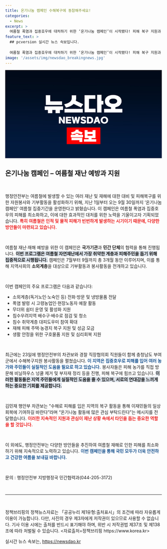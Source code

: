 ```yaml
---
title: 온기나눔 캠페인 수해복구에 동참해주세요!
categories:
  - News
excerpt: >
  여름철 폭염과 집중호우에 대처하기 위한 ‘온기나눔 캠페인’이 시작됐다! 피해 복구 지원과 나눔 활동을 통해 소외계층과 이재민들에게 희망의 손길을 전하세요. 당신의 참여가 필요합니다!
feature_text: >
  ## pcversion 실시간 뉴스 속보입니다.

  여름철 폭염과 집중호우에 대처하기 위한 ‘온기나눔 캠페인’이 시작됐다! 피해 복구 지원과 나눔 활동을 통해 소외계층과 이재민들에게 희망의 손길을 전하세요. 당신의 참여가 필요합니다!
image: '/assets/img/newsdao_breakingnews.jpg'
---
```


<p><img src="/assets/img/newsdao_breakingnews.jpg" alt="pcversion 속보" /></p>

<h2 data-ke-size="size26">온기나눔 캠페인 – 여름철 재난 예방과 지원</h2>

<p data-ke-size="size16">&nbsp;</p>

<p>행정안전부는 여름철에 발생할 수 있는 여러 재난 및 재해에 대한 대비 및 피해복구를 위한 자원봉사와 기부활동을 활성화하기 위해, 지난 1일부터 오는 9월 30일까지 ‘온기나눔 캠페인’ 여름철 집중기간을 운영한다고 밝혔습니다. 이 캠페인은 여름철 폭염과 집중호우의 피해를 최소화하고, 이에 대한 효과적인 대처를 위한 노력을 기울이고자 기획되었습니다. <b><span style="color: #ee2323;">특히 여름철은 인적 및 물적 피해가 빈번하게 발생하는 시기이기 때문에, 다양한 방안들이 마련되고 있습니다.</span></b></p>

<p data-ke-size="size16">&nbsp;</p>

<p>여름철 재난·재해 예방을 위한 이 캠페인은 <strong>국가기관</strong>과 <strong>민간 단체</strong>의 협력을 통해 진행됩니다. <b><span style="background-color: #21538527;">이번 프로그램은 여름철 자연재난에서 가장 취약한 계층과 피해주민을 돕기 위해 집중적으로 시행됩니다.</span></b> 캠페인은 7월부터 9월까지 총 3개월 동안 이루어지며, 이를 통해 지역사회의 <strong>소외계층</strong>을 대상으로 기부활동과 봉사활동을 전개하고 있습니다.</p>

<p data-ke-size="size16">&nbsp;</p>

<p>이번 캠페인의 주요 프로그램은 다음과 같습니다:</p>

<ul>
  <li>소외계층(독거노인·노숙인 등) 전화·방문 및 냉방물품 전달</li>
  <li>폭염 발령 시 고령농업인·현장노동자 예찰 활동</li>
  <li>무더위 쉼터 운영 및 활성화 지원</li>
  <li>침수우려지역 배수구·배수로 점검 및 청소</li>
  <li>침수 취약계층 대피도우미 참여 확대</li>
  <li>재해 피해 주택·농경지 복구 지원 및 성금 모금</li>
  <li>생활 안정을 위한 구호물품 지원 및 심리회복 지원</li>
</ul>

<p data-ke-size="size16">&nbsp;</p>

<p>최근에는 23일에 행정안전부의 차관보와 경찰 직장협의회 직원들이 함께 충청남도 부여군에서 수해복구지원 봉사활동을 펼쳤습니다. <b><span style="color: #1a5490;">이 지역은 집중호우로 피해를 입어 여러 농가와 주민들이 실질적인 도움을 필요로 하고 있습니다.</span></b> 봉사자들은 피해 농가를 직접 방문해 비닐하우스 넝쿨 제거 및 부자재 정리 등을 진행, 피해 복구에 힘쓰고 있습니다. <b><span style="background-color: #21538527;">이러한 활동들은 지역 주민들에게 실질적인 도움을 줄 수 있으며, 서로의 연대감을 느끼게 하는 중요한 기회를 제공합니다.</span></b></p>

<p data-ke-size="size16">&nbsp;</p>

<p>김민재 행안부 차관보는 “수해로 피해를 입은 지역의 복구 활동을 통해 이재민들의 일상 회복에 기여하길 바란다”라며 “온기나눔 활동에 많은 관심 부탁드린다”는 메시지를 전달했습니다. <b><span style="color: #ee2323;">이러한 지속적인 지원과 관심이 재난 상황 속에서 타인을 돕는 중요한 역할을 할 것입니다.</span></b></p>

<p data-ke-size="size16">&nbsp;</p>

<p>이 외에도, 행정안전부는 다양한 방안들을 추진하여 여름철 재해로 인한 피해를 최소화하기 위해 지속적으로 노력하고 있습니다. <b><span style="color: #1a5490;">이번 캠페인을 통해 국민 모두가 더욱 안전하고 건강한 여름을 보내길 바랍니다.</span></b> </p>

<p data-ke-size="size16">&nbsp;</p>

<p>문의 : 행정안전부 지방행정국 민간협력과(044-205-3172)</p>

<p><br/><hr/><br/></p>

<p>정책브리핑의 정책뉴스자료는 「공공누리 제1유형:출처표시」의 조건에 따라 자유롭게 이용이 가능합니다. 다만, 사진의 경우 제3자에게 저작권이 있으므로 사용할 수 없습니다. 기사 이용 시에는 출처를 반드시 표기해야 하며, 위반 시 저작권법 제37조 및 제138조에 따라 처벌될 수 있습니다. &lt;자료출처=정책브리핑 https://www.korea.kr></p>
실시간 뉴스 속보는, <a href="https://newsdao.kr" rel="dofollow">https://newsdao.kr</a>


